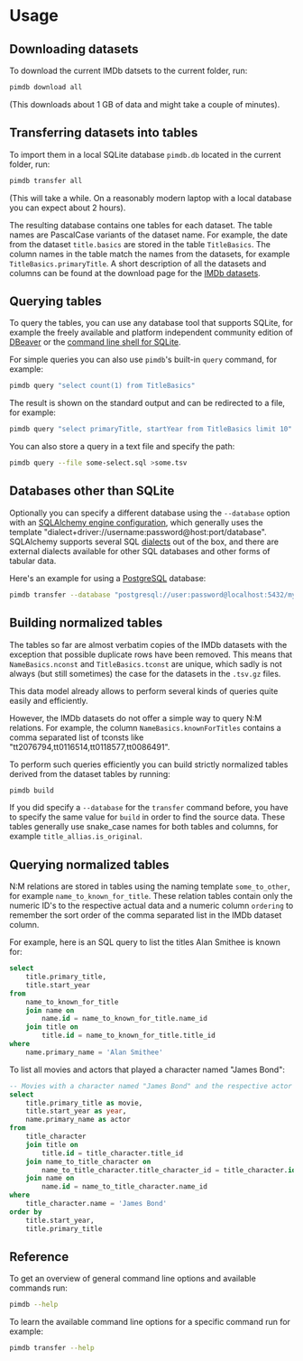 # Usage

## Downloading datasets

To download the current IMDb datsets to the current folder, run:

```bash
pimdb download all
```

(This downloads about 1 GB of data and might take a couple of minutes).


## Transferring datasets into tables

To import them in a local SQLite database `pimdb.db` located in the current
folder, run:

```bash
pimdb transfer all
```

(This will take a while. On a reasonably modern laptop with a local database
you can expect about 2 hours).

The resulting database contains one tables for each dataset. The table names
are PascalCase variants of the dataset name. For example, the date from the
dataset `title.basics` are stored in the table `TitleBasics`. The column names
in the table match the names from the datasets, for example
`TitleBasics.primaryTitle`. A short description of all the datasets and
columns can be found at the download page for the
[IMDb datasets](https://www.imdb.com/interfaces/).


## Querying tables

To query the tables, you can use any database tool that supports SQLite, for
example the freely available and platform independent community edition of
[DBeaver](https://dbeaver.io/) or the
[command line shell for SQLite](https://sqlite.org/cli.html).

For simple queries you can also use `pimdb`'s built-in `query`
command, for example:

```bash
pimdb query "select count(1) from TitleBasics"
```

The result is shown on the standard output and can be redirected to a file,
for example:

```bash
pimdb query "select primaryTitle, startYear from TitleBasics limit 10" >some.tsv
```

You can also store a query in a text file and specify the path:

```bash
pimdb query --file some-select.sql >some.tsv
```


## Databases other than SQLite

Optionally you can specify a different database using the `--database` option
with an
[SQLAlchemy engine configuration](https://docs.sqlalchemy.org/en/13/core/engines.html),
which generally uses the template
"dialect+driver://username:password@host:port/database". SQLAlchemy supports
several SQL [dialects](https://docs.sqlalchemy.org/en/13/dialects/index.html)
out of the box, and there are external dialects available for other
SQL databases and other forms of tabular data.

Here's an example for using a [PostgreSQL](https://www.postgresql.org/)
database:

```bash
pimdb transfer --database "postgresql://user:password@localhost:5432/mydatabase" all
```


## Building normalized tables

The tables so far are almost verbatim copies of the IMDb datasets with the
exception that possible duplicate rows have been removed. This means that
`NameBasics.nconst` and `TitleBasics.tconst` are unique, which sadly is not
always (but still sometimes) the case for the datasets in the `.tsv.gz` files.

This data model already allows to perform several kinds of queries quite
easily and efficiently.

However, the IMDb datasets do not offer a simple way to query N:M relations.
For example, the column `NameBasics.knownForTitles` contains a comma separated
list of tconsts like "tt2076794,tt0116514,tt0118577,tt0086491".

To perform such queries efficiently you can build strictly normalized tables
derived from the dataset tables by running:

```bash
pimdb build
```

If you did specify a `--database` for the `transfer` command before, you have to
specify the same value for `build` in order to find the source data. These tables
generally use snake_case names for both tables and columns, for example
`title_allias.is_original`.


## Querying normalized tables

N:M relations are stored in tables using the naming template `some_to_other`,
for example `name_to_known_for_title`. These relation tables contain only the
numeric ID's to the respective actual data and a numeric column `ordering` to
remember the sort order of the comma separated list in the IMDb dataset column.

For example, here is an SQL query to list the titles Alan Smithee is known
for:

```sql
select
    title.primary_title,
    title.start_year
from
    name_to_known_for_title
    join name on
        name.id = name_to_known_for_title.name_id
    join title on
        title.id = name_to_known_for_title.title_id
where
    name.primary_name = 'Alan Smithee'
```

To list all movies and actors that played a character named "James Bond":

```sql
-- Movies with a character named "James Bond" and the respective actor
select
    title.primary_title as movie,
    title.start_year as year,
    name.primary_name as actor
from
    title_character
    join title on
        title.id = title_character.title_id
    join name_to_title_character on
        name_to_title_character.title_character_id = title_character.id
    join name on
        name.id = name_to_title_character.name_id
where
    title_character.name = 'James Bond'
order by
    title.start_year,
    title.primary_title
```


## Reference

To get an overview of general command line options and available commands run:

```bash
pimdb --help
```

To learn the available command line options for a specific command run for
example:

```bash
pimdb transfer --help
```
